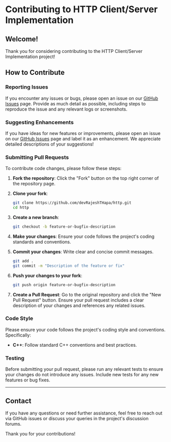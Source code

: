 # Contributing to HTTP Client/Server Implementation

## Welcome!

Thank you for considering contributing to the HTTP Client/Server Implementation project!

## How to Contribute

### Reporting Issues

If you encounter any issues or bugs, please open an issue on our [GitHub Issues](https://github.com/devRajeshThapa/http/issues) page. Provide as much detail as possible, including steps to reproduce the issue and any relevant logs or screenshots.

### Suggesting Enhancements

If you have ideas for new features or improvements, please open an issue on our [GitHub Issues](https://github.com/devRajeshThapa/http/issues) page and label it as an enhancement. We appreciate detailed descriptions of your suggestions!

### Submitting Pull Requests

To contribute code changes, please follow these steps:

1. **Fork the repository**: Click the "Fork" button on the top right corner of the repository page.
   
2. **Clone your fork**: 
   ```sh
   git clone https://github.com/devRajeshTHapa/http.git
   cd http
   ```

3. **Create a new branch**: 
   ```sh
   git checkout -b feature-or-bugfix-description
   ```

4. **Make your changes**: Ensure your code follows the project's coding standards and conventions.

5. **Commit your changes**: Write clear and concise commit messages.
   ```sh
   git add .
   git commit -m "Description of the feature or fix"
   ```

6. **Push your changes to your fork**: 
   ```sh
   git push origin feature-or-bugfix-description
   ```

7. **Create a Pull Request**: Go to the original repository and click the "New Pull Request" button. Ensure your pull request includes a clear description of your changes and references any related issues.

### Code Style

Please ensure your code follows the project's coding style and conventions. Specifically:

- **C++**: Follow standard C++ conventions and best practices.

### Testing

Before submitting your pull request, please run any relevant tests to ensure your changes do not introduce any issues. Include new tests for any new features or bug fixes.

---

## Contact

If you have any questions or need further assistance, feel free to reach out via GitHub issues or discuss your queries in the project's discussion forums.

Thank you for your contributions!

